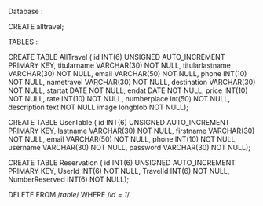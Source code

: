 Database :

CREATE alltravel;

TABLES :

CREATE TABLE AllTravel (
  id INT(6) UNSIGNED AUTO_INCREMENT PRIMARY KEY,
  titularname VARCHAR(30)  NOT NULL,
  titularlastname VARCHAR(30) NOT NULL,
  email VARCHAR(50)  NOT NULL,
  phone INT(10)  NOT NULL,
  nametravel VARCHAR(30)  NOT NULL,
  destination VARCHAR(30)  NOT NULL,
  startat DATE  NOT NULL,
  endat DATE  NOT NULL,
  price INT(10)  NOT NULL,
  rate INT(10)  NOT NULL,
  numberplace int(50)  NOT NULL,
  description text  NOT NULL
  image longblob NOT NULL);

CREATE TABLE UserTable (
id INT(6) UNSIGNED AUTO_INCREMENT PRIMARY KEY,
lastname VARCHAR(30) NOT NULL,
firstname VARCHAR(30) NOT NULL,
email VARCHAR(50) NOT NULL,
phone INT(10) NOT NULL,
username VARCHAR(30) NOT NULL,
password VARCHAR(30) NOT NULL);

CREATE TABLE Reservation (
id INT(6) UNSIGNED AUTO_INCREMENT PRIMARY KEY,
UserId INT(6) NOT NULL,
TravelId INT(6) NOT NULL,
NumberReserved INT(6) NOT NULL);


DELETE FROM /*table*/ WHERE /*id = 1*/
